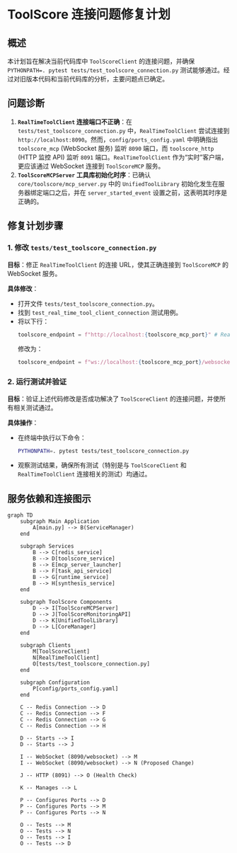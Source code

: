 # ToolScore 连接问题修复计划

## 概述
本计划旨在解决当前代码库中 `ToolScoreClient` 的连接问题，并确保 `PYTHONPATH=. pytest tests/test_toolscore_connection.py` 测试能够通过。经过对旧版本代码和当前代码库的分析，主要问题点已确定。

## 问题诊断
1.  **`RealTimeToolClient` 连接端口不正确**：在 `tests/test_toolscore_connection.py` 中，`RealTimeToolClient` 尝试连接到 `http://localhost:8090`。然而，`config/ports_config.yaml` 中明确指出 `toolscore_mcp` (WebSocket 服务) 监听 `8090` 端口，而 `toolscore_http` (HTTP 监控 API) 监听 `8091` 端口。`RealTimeToolClient` 作为“实时”客户端，更应该通过 WebSocket 连接到 `ToolScoreMCP` 服务。
2.  **`ToolScoreMCPServer` 工具库初始化时序**：已确认 `core/toolscore/mcp_server.py` 中的 `UnifiedToolLibrary` 初始化发生在服务器绑定端口之后，并在 `server_started_event` 设置之前，这表明其时序是正确的。

## 修复计划步骤

### 1. 修改 `tests/test_toolscore_connection.py`
**目标**：修正 `RealTimeToolClient` 的连接 URL，使其正确连接到 `ToolScoreMCP` 的 WebSocket 服务。

**具体修改**：
*   打开文件 `tests/test_toolscore_connection.py`。
*   找到 `test_real_time_tool_client_connection` 测试用例。
*   将以下行：
    ```python
    toolscore_endpoint = f"http://localhost:{toolscore_mcp_port}" # RealTimeToolClient 期望 HTTP 端点
    ```
    修改为：
    ```python
    toolscore_endpoint = f"ws://localhost:{toolscore_mcp_port}/websocket" # RealTimeToolClient 期望 WebSocket 端点
    ```

### 2. 运行测试并验证
**目标**：验证上述代码修改是否成功解决了 `ToolScoreClient` 的连接问题，并使所有相关测试通过。

**具体操作**：
*   在终端中执行以下命令：
    ```bash
    PYTHONPATH=. pytest tests/test_toolscore_connection.py
    ```
*   观察测试结果，确保所有测试（特别是与 `ToolScoreClient` 和 `RealTimeToolClient` 连接相关的测试）均通过。

## 服务依赖和连接图示

```mermaid
graph TD
    subgraph Main Application
        A[main.py] --> B(ServiceManager)
    end

    subgraph Services
        B --> C[redis_service]
        B --> D[toolscore_service]
        B --> E[mcp_server_launcher]
        B --> F[task_api_service]
        B --> G[runtime_service]
        B --> H[synthesis_service]
    end

    subgraph ToolScore Components
        D --> I[ToolScoreMCPServer]
        D --> J[ToolScoreMonitoringAPI]
        D --> K[UnifiedToolLibrary]
        D --> L[CoreManager]
    end

    subgraph Clients
        M[ToolScoreClient]
        N[RealTimeToolClient]
        O[tests/test_toolscore_connection.py]
    end

    subgraph Configuration
        P[config/ports_config.yaml]
    end

    C -- Redis Connection --> D
    C -- Redis Connection --> F
    C -- Redis Connection --> G
    C -- Redis Connection --> H

    D -- Starts --> I
    D -- Starts --> J

    I -- WebSocket (8090/websocket) --> M
    I -- WebSocket (8090/websocket) --> N (Proposed Change)

    J -- HTTP (8091) --> O (Health Check)

    K -- Manages --> L

    P -- Configures Ports --> D
    P -- Configures Ports --> M
    P -- Configures Ports --> N

    O -- Tests --> M
    O -- Tests --> N
    O -- Tests --> I
    O -- Tests --> D